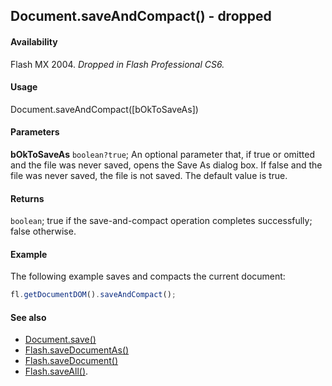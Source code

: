 ## Document.saveAndCompact() - dropped

#### Availability

Flash MX 2004. *Dropped in Flash Professional CS6.*

#### Usage

Document.saveAndCompact([bOkToSaveAs])

#### Parameters

**bOkToSaveAs** `boolean?true`; An optional parameter that, if true or omitted and the file was never saved, opens the Save As dialog box. If false and the file was never saved, the file is not saved. The default value is true.

#### Returns

`boolean`; true if the save-and-compact operation completes successfully; false otherwise.

#### Example

The following example saves and compacts the current document:

```javascript
fl.getDocumentDOM().saveAndCompact();
```

#### See also

- [Document.save()](../Document_object/Document370.md)
- [Flash.saveDocumentAs()](../Flash_object/Flash65.md)
- [Flash.saveDocument()](../Flash_object/Flash64.md)
- [Flash.saveAll()](../Flash_object/Flash63.md).

